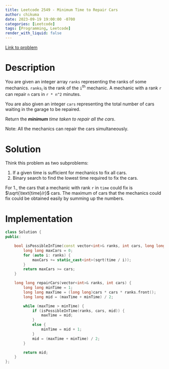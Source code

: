 ```yaml
---
title: Leetcode 2549 - Minimum Time to Repair Cars
author: chikuma
date: 2023-09-19 19:00:00 -0700
categories: [Leetcode]
tags: [Programming, Leetcode]
render_with_liquid: false
---
```


[Link to problem](https://leetcode.com/problems/minimum-time-to-repair-cars/)

# Description

You are given an integer array `ranks` representing the ranks of some mechanics.
`ranks`$_\text{i}$ is the rank of the `i`$^\text{th}$ mechanic. A mechanic with
a rank `r` can repair `n` cars in `r * n^2` minutes.

You are also given an integer `cars` representing the total number of cars
waiting in the garage to be repaired.

Return the ***minimum** time taken to repair all the cars*.

Note: All the mechanics can repair the cars simultaneously.

# Solution

Think this problem as two subproblems:
1. If a given time is sufficient for mechanics to fix all cars.
2. Binary search to find the lowest time required to fix the cars.

For 1., the cars that a mechanic with rank `r` in `time` could fix is
$\sqrt{\text{time}/r}$ cars. The maximum of cars that the mechanics could fix
could be obtained easily by summing up the numbers.

# Implementation

```cpp
class Solution {
public:

    bool isPossibleInTime(const vector<int>& ranks, int cars, long long time) {
        long long maxCars = 0;
        for (auto i: ranks) {
            maxCars += static_cast<int>(sqrt(time / i));
        }
        return maxCars >= cars;
    }

    long long repairCars(vector<int>& ranks, int cars) {
        long long minTime = 1;
        long long maxTime = (long long)cars * cars * ranks.front();
        long long mid = (maxTime + minTime) / 2;

        while (maxTime > minTime) {
            if (isPossibleInTime(ranks, cars, mid)) {
                maxTime = mid;
            }
            else {
                minTime = mid + 1;
            }
            mid = (maxTime + minTime) / 2;
        }

        return mid;
    }
};
```